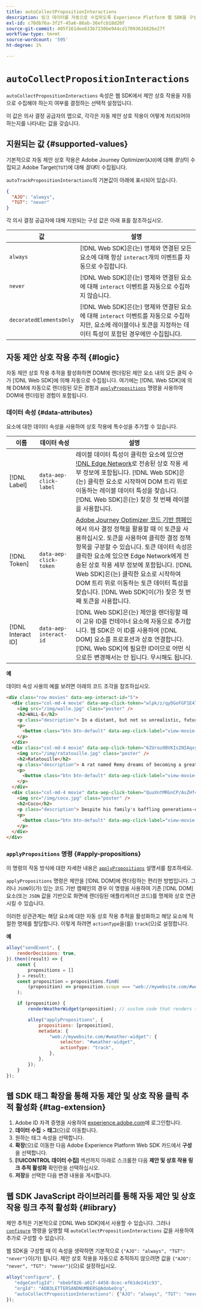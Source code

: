 ```yaml
---
title: autoCollectPropositionInteractions
description: 링크 데이터를 자동으로 수집하도록 Experience Platform 웹 SDK을 구성하는 방법에 대해 알아봅니다.
exl-id: c70db76a-3f2f-45a6-86ab-36efcb18d20f
source-git-commit: 405f161dee633b7230be944cd17093616826e27f
workflow-type: tm+mt
source-wordcount: '595'
ht-degree: 1%

---
```


# `autoCollectPropositionInteractions`

`autoCollectPropositionInteractions` 속성은 웹 SDK에서 제안 상호 작용을 자동으로 수집해야 하는지 여부를 결정하는 선택적 설정입니다.

이 값은 의사 결정 공급자의 맵으로, 각각은 자동 제안 상호 작용이 어떻게 처리되어야 하는지를 나타내는 값을 갖습니다.

## 지원되는 값 {#supported-values}

기본적으로 자동 제안 상호 작용은 Adobe Journey Optimizer(`AJO`)에 대해 _항상_&#x200B;이 수집되고 Adobe Target(`TGT`)에 대해 _절대_&#x200B;이 수집됩니다.

`autoTrackPropositionInteractions`의 기본값이 아래에 표시되어 있습니다.

```json
{
  "AJO": "always",
  "TGT": "never"
}
```

각 의사 결정 공급자에 대해 지원되는 구성 값은 아래 표를 참조하십시오.

| 값 | 설명 |
| --- | --- |
| `always` | [!DNL Web SDK]은(는) 명제와 연결된 모든 요소에 대해 항상 `interact`개의 이벤트를 자동으로 수집합니다. |
| `never` | [!DNL Web SDK]은(는) 명제와 연결된 요소에 대해 `interact` 이벤트를 자동으로 수집하지 않습니다. |
| `decoratedElementsOnly` | [!DNL Web SDK]은(는) 명제와 연결된 요소에 대해 `interact` 이벤트를 자동으로 수집하지만, 요소에 레이블이나 토큰을 지정하는 데이터 특성이 포함된 경우에만 수집됩니다. |

## 자동 제안 상호 작용 추적 {#logic}

자동 제안 상호 작용 추적을 활성화하면 DOM에 렌더링된 제안 요소 내의 모든 클릭 수가 [!DNL Web SDK]에 의해 자동으로 수집됩니다. 여기에는 [!DNL Web SDK]에 의해 DOM에 자동으로 렌더링된 모든 경험과 [`applyPropositions`](../applypropositions.md) 명령을 사용하여 DOM에 렌더링된 경험이 포함됩니다.

### 데이터 속성 {#data-attributes}

요소에 대한 데이터 속성을 사용하여 상호 작용에 특수성을 추가할 수 있습니다.

| 이름 | 데이터 속성 | 설명 |
| --- | --- | --- |
| [!DNL Label] | `data-aep-click-label` | 레이블 데이터 특성이 클릭한 요소에 있으면 [!DNL Edge Network](으)로 전송된 상호 작용 세부 정보에 포함됩니다. [!DNL Web SDK]은(는) 클릭한 요소로 시작하여 DOM 트리 위로 이동하는 레이블 데이터 특성을 찾습니다. [!DNL Web SDK]은(는) 찾은 첫 번째 레이블을 사용합니다. |
| [!DNL Token] | `data-aep-click-token` | [Adobe Journey Optimizer 코드 기반 캠페인](https://experienceleague.adobe.com/en/docs/journey-optimizer/using/code-based-experience/get-started-code-based)에서 의사 결정 정책을 활용할 때 이 토큰을 사용하십시오. 토큰을 사용하여 클릭한 결정 정책 항목을 구분할 수 있습니다. 토큰 데이터 속성은 클릭한 요소에 있으면 Edge Network에게 전송된 상호 작용 세부 정보에 포함됩니다. [!DNL Web SDK]은(는) 클릭한 요소로 시작하여 DOM 트리 위로 이동하는 토큰 데이터 특성을 찾습니다. [!DNL Web SDK]이(가) 찾은 첫 번째 토큰을 사용합니다. |
| [!DNL Interact ID] | `data-aep-interact-id` | [!DNL Web SDK]은(는) 제안을 렌더링할 때 이 고유 ID를 컨테이너 요소에 자동으로 추가합니다. 웹 SDK은 이 ID를 사용하여 [!DNL DOM] 요소를 프로포션과 상호 연결합니다. [!DNL Web SDK]에 필요한 ID이므로 어떤 식으로든 변경해서는 안 됩니다. 무시해도 됩니다. |

**예**

데이터 속성 사용의 예를 보려면 아래의 코드 조각을 참조하십시오.

```html
<div class="row movies" data-aep-interact-id="5">
  <div class="col-md-4 movie" data-aep-click-token="wlpk/z/qyDGoFGF1E47O0w">
    <img src="/img/walle.jpg" class="poster" />
    <h2>WALL·E</h2>
    <p class="description"> In a distant, but not so unrealistic, future where mankind has abandoned earth because it has become covered with trash from products sold by the powerful multi-national Buy N Large corporation, WALL-E, a garbage collecting robot has been left to clean up the mess. </p>
    <p>
      <button class="btn btn-default" data-aep-click-label="view-movie-WALL·E"> View details >> </button>
    </p>
  </div>
  <div class="col-md-4 movie" data-aep-click-token="6ZUrou9BVKIsINIAqxylzw">
    <img src="/img/ratatouille.jpg" class="poster" />
    <h2>Ratatouille</h2>
    <p class="description"> A rat named Remy dreams of becoming a great French chef despite his family's wishes and the obvious problem of being a rat in a decidedly rodent-phobic profession. When fate places Remy in the sewers of Paris, he finds himself ideally situated beneath a restaurant made famous by his culinary hero, Auguste Gusteau. </p>
    <p>
      <button class="btn btn-default" data-aep-click-label="view-movie-Ratatouille"> View details >> </button>
    </p>
  </div>
  <div class="col-md-4 movie" data-aep-click-token="QuuXntMRGnCP/AsZHf4pnQ">
    <img src="/img/coco.jpg" class="poster" />
    <h2>Coco</h2>
    <p class="description"> Despite his family's baffling generations-old ban on music, Miguel dreams of becoming an accomplished musician like his idol, Ernesto de la Cruz. Desperate to prove his talent, Miguel finds himself in the stunning and colorful Land of the Dead following a mysterious chain of events. </p>
    <p>
      <button class="btn btn-default" data-aep-click-label="view-movie-Coco"> View details >> </button>
    </p>
  </div>
</div>
```

### `applyPropositions` 명령 {#apply-propositions}

이 명령의 작동 방식에 대한 자세한 내용은 [`applyPropositions`](../applypropositions.md) 설명서를 참조하세요.

`applyPropositions` 명령은 제안을 [!DNL DOM]에 렌더링하는 편리한 방법입니다. 그러나 `JSON`이(가) 있는 코드 기반 캠페인의 경우 이 명령을 사용하여 기존 [!DNL DOM] 요소(또는 `JSON` 값을 기반으로 화면에 렌더링된 애플리케이션 코드)를 명제와 상호 연관시킬 수 있습니다.

이러한 상관관계는 해당 요소에 대한 자동 상호 작용 추적을 활성화하고 해당 요소에 적절한 명제를 할당합니다. 이렇게 하려면 `actionType`을(를) `track`(으)로 설정합니다.

**예**

```javascript
alloy("sendEvent", {
    renderDecisions: true,
}).then((result) => {
    const {
        propositions = []
    } = result;
    const proposition = propositions.find(
        (proposition) => proposition.scope === "web://mywebsite.com/#weather-widget"
    );

    if (proposition) {
        renderWeatherWidget(proposition); // custom code that renders the weather widget based on the code-based campaign JSON

        alloy("applyPropositions", {
            propositions: [proposition],
            metadata: {
                "web://mywebsite.com/#weather-widget": {
                    selector: "#weather-widget",
                    actionType: "track",
                },
            },
        });
    }
});
```

## 웹 SDK 태그 확장을 통해 자동 제안 및 상호 작용 클릭 추적 활성화 {#tag-extension}

1. Adobe ID 자격 증명을 사용하여 [experience.adobe.com](https://experience.adobe.com)에 로그인합니다.
2. **데이터 수집** > **태그**(으)로 이동합니다.
3. 원하는 태그 속성을 선택합니다.
4. **확장**(으)로 이동한 다음 Adobe Experience Platform Web SDK 카드에서 **구성**&#x200B;을 선택합니다.
5. **[!UICONTROL 데이터 수집]** 섹션까지 아래로 스크롤한 다음 **제안 및 상호 작용 링크 추적 활성화** 확인란을 선택하십시오.
6. **저장**&#x200B;을 선택한 다음 변경 내용을 게시합니다.

## 웹 SDK JavaScript 라이브러리를 통해 자동 제안 및 상호 작용 링크 추적 활성화 {#library}

제안 추적은 기본적으로 [!DNL Web SDK]에서 사용할 수 있습니다. 그러나 [`configure`](../configure/overview.md) 명령을 실행할 때 `autoCollectPropositionInteractions` 값을 사용하여 추가로 구성할 수 있습니다.

웹 SDK을 구성할 때 이 속성을 생략하면 기본적으로 `{"AJO": "always", "TGT": "never"}`이(가) 됩니다. 제안 상호 작용을 자동으로 추적하지 않으려면 값을 `{"AJO": "never", "TGT": "never"}`(으)로 설정하십시오.

```javascript
alloy("configure", {
   "edgeConfigId": "ebebf826-a01f-4458-8cec-ef61de241c93",
   "orgId": "ADB3LETTERSANDNUMBERS@AdobeOrg",
   "autoCollectPropositionInteractions": {"AJO": "always", "TGT": "never"}
});
```
